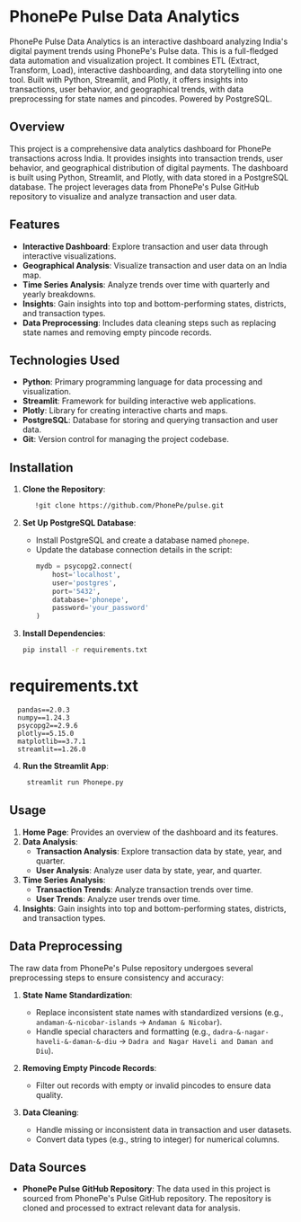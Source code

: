 # PhonePe Pulse Data Analytics
PhonePe Pulse Data Analytics is an interactive dashboard analyzing India's digital payment trends using PhonePe's Pulse data. This is a full-fledged data automation and visualization project. It combines ETL (Extract, Transform, Load), interactive dashboarding, and data storytelling into one tool. Built with Python, Streamlit, and Plotly, it offers insights into transactions, user behavior, and geographical trends, with data preprocessing for state names and pincodes. Powered by PostgreSQL.


## Overview

This project is a comprehensive data analytics dashboard for PhonePe transactions across India. It provides insights into transaction trends, user behavior, and geographical distribution of digital payments. The dashboard is built using Python, Streamlit, and Plotly, with data stored in a PostgreSQL database. The project leverages data from PhonePe's Pulse GitHub repository to visualize and analyze transaction and user data.

## Features

- **Interactive Dashboard**: Explore transaction and user data through interactive visualizations.
- **Geographical Analysis**: Visualize transaction and user data on an India map.
- **Time Series Analysis**: Analyze trends over time with quarterly and yearly breakdowns.
- **Insights**: Gain insights into top and bottom-performing states, districts, and transaction types.
- **Data Preprocessing**: Includes data cleaning steps such as replacing state names and removing empty pincode records.

## Technologies Used

- **Python**: Primary programming language for data processing and visualization.
- **Streamlit**: Framework for building interactive web applications.
- **Plotly**: Library for creating interactive charts and maps.
- **PostgreSQL**: Database for storing and querying transaction and user data.
- **Git**: Version control for managing the project codebase.

## Installation

1. **Clone the Repository**:
   ```bash
      !git clone https://github.com/PhonePe/pulse.git
   ```

2. **Set Up PostgreSQL Database**:
   - Install PostgreSQL and create a database named `phonepe`.
   - Update the database connection details in the script:
     ```python
     mydb = psycopg2.connect(
         host='localhost',
         user='postgres',
         port='5432',
         database='phonepe',
         password='your_password'
     )
     ```

3. **Install Dependencies**:
   ```bash
   pip install -r requirements.txt
  # requirements.txt

      pandas==2.0.3
      numpy==1.24.3
      psycopg2==2.9.6
      plotly==5.15.0
      matplotlib==3.7.1
      streamlit==1.26.0

4. **Run the Streamlit App**:
   ```bash
    streamlit run Phonepe.py
   ```
## Usage

1. **Home Page**: Provides an overview of the dashboard and its features.
2. **Data Analysis**:
   - **Transaction Analysis**: Explore transaction data by state, year, and quarter.
   - **User Analysis**: Analyze user data by state, year, and quarter.
3. **Time Series Analysis**:
   - **Transaction Trends**: Analyze transaction trends over time.
   - **User Trends**: Analyze user trends over time.
4. **Insights**: Gain insights into top and bottom-performing states, districts, and transaction types.

## Data Preprocessing

The raw data from PhonePe's Pulse repository undergoes several preprocessing steps to ensure consistency and accuracy:

1. **State Name Standardization**:
   - Replace inconsistent state names with standardized versions (e.g., `andaman-&-nicobar-islands` → `Andaman & Nicobar`).
   - Handle special characters and formatting (e.g., `dadra-&-nagar-haveli-&-daman-&-diu` → `Dadra and Nagar Haveli and Daman and Diu`).

2. **Removing Empty Pincode Records**:
   - Filter out records with empty or invalid pincodes to ensure data quality.

3. **Data Cleaning**:
   - Handle missing or inconsistent data in transaction and user datasets.
   - Convert data types (e.g., string to integer) for numerical columns.

## Data Sources

- **PhonePe Pulse GitHub Repository**: The data used in this project is sourced from PhonePe's Pulse GitHub repository. The repository is cloned and processed to extract relevant data for analysis.





